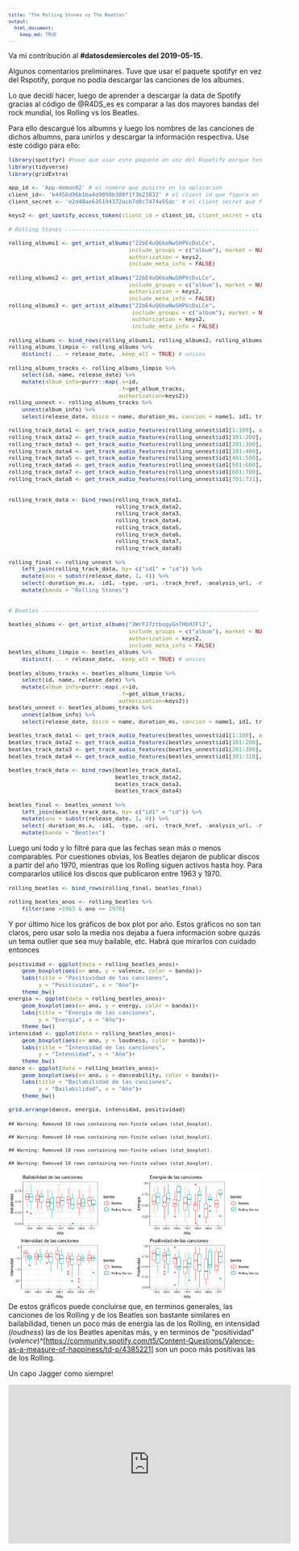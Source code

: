 ```yaml
---
title: "The Rolling Stones vs The Beatles"
output:
  html_document:
    keep_md: TRUE
---
```

<style type="text/css">
body, td {
   font-size: 14px;
}
code.r{
  font-size: 11px;
}
pre {
  font-size: 11px
}
</style>

Va mi contribución al **#datosdemiercoles del 2019-05-15.**

Algunos comentarios preliminares. Tuve que usar el paquete spotifyr en vez del Rspotify, porque no podía descargar las canciones de los albumes.

Lo que decidí hacer, luego de aprender a descargar la data de Spotify gracias al código de @R4DS_es es comparar a las dos mayores bandas del rock mundial, los Rolling vs los Beatles. 

Para ello descargué los albumns y luego los nombres de las canciones de dichos albumns, para unirlos y descargar la información respectiva. Use este código para ello:



```r
library(spotifyr) #tuve que usar este paquete en vez del Rspotify porque tenía más versatilidad
library(tidyverse)
library(gridExtra)

app_id <- 'App-demon02' # el nombre que pusiste en la aplicacion
client_id<- 'b4456d96b1ba4d9898b300f1f3b23832' # el client id que figura en la web de spotify
client_secret <- 'e2d48ae635194372acb7d8c7474a55dc' # el client secret que figura en la web de spotify

keys2 <- get_spotify_access_token(client_id = client_id, client_secret = client_secret) #para el paquete spotifyr

# Rolling Stones ----------------------------------------------------------

rolling_albums1 <- get_artist_albums("22bE4uQ6baNwSHPVcDxLCe",
                                    include_groups = c("album"), market = NULL, limit = 50, offset = 0,
                                    authorization = keys2,
                                    include_meta_info = FALSE) 

rolling_albums2 <- get_artist_albums("22bE4uQ6baNwSHPVcDxLCe",
                                    include_groups = c("album"), market = NULL, limit = 50, offset = 50,
                                    authorization = keys2,
                                    include_meta_info = FALSE) 
rolling_albums3 <- get_artist_albums("22bE4uQ6baNwSHPVcDxLCe",
                                     include_groups = c("album"), market = NULL, limit = 50, offset = 100,
                                     authorization = keys2,
                                     include_meta_info = FALSE) 

rolling_albums <- bind_rows(rolling_albums1, rolling_albums2, rolling_albums3)
rolling_albums_limpio <- rolling_albums %>% 
    distinct(... = release_date, .keep_all = TRUE) # unicos

rolling_albums_tracks <- rolling_albums_limpio %>% 
    select(id, name, release_date) %>% 
    mutate(album_info=purrr::map(.x=id,
                                 .f=get_album_tracks,
                                 authorization=keys2))
rolling_unnest <- rolling_albums_tracks %>% 
    unnest(album_info) %>% 
    select(release_date, disco = name, duration_ms, cancion = name1, id1, track_number) 

rolling_track_data1 <- get_track_audio_features(rolling_unnest$id1[1:100], authorization = keys2)
rolling_track_data2 <- get_track_audio_features(rolling_unnest$id1[101:200], authorization = keys2)
rolling_track_data3 <- get_track_audio_features(rolling_unnest$id1[201:300], authorization = keys2)
rolling_track_data4 <- get_track_audio_features(rolling_unnest$id1[301:400], authorization = keys2)
rolling_track_data5 <- get_track_audio_features(rolling_unnest$id1[401:500], authorization = keys2)
rolling_track_data6 <- get_track_audio_features(rolling_unnest$id1[501:600], authorization = keys2)
rolling_track_data7 <- get_track_audio_features(rolling_unnest$id1[601:700], authorization = keys2)
rolling_track_data8 <- get_track_audio_features(rolling_unnest$id1[701:731], authorization = keys2)


rolling_track_data <- bind_rows(rolling_track_data1,
                                rolling_track_data2,
                                rolling_track_data3,
                                rolling_track_data4,
                                rolling_track_data5, 
                                rolling_track_data6,
                                rolling_track_data7,
                                rolling_track_data8)

rolling_final <- rolling_unnest %>% 
    left_join(rolling_track_data, by= c("id1" = "id")) %>% 
    mutate(ano = substr(release_date, 1, 4)) %>% 
    select(-duration_ms.x, -id1, -type, -uri, -track_href, -analysis_url, -release_date) %>% 
    mutate(banda = "Rolling Stones")


# Beatles -----------------------------------------------------------------

beatles_albums <- get_artist_albums("3WrFJ7ztbogyGnTHbHJFl2",
                                    include_groups = c("album"), market = NULL, limit = 50, offset = 0,
                                    authorization = keys2,
                                    include_meta_info = FALSE) 
beatles_albums_limpio <- beatles_albums %>% 
    distinct(... = release_date, .keep_all = TRUE) # unicos

beatles_albums_tracks <- beatles_albums_limpio %>% 
    select(id, name, release_date) %>% 
    mutate(album_info=purrr::map(.x=id,
                                 .f=get_album_tracks,
                                 authorization=keys2))
beatles_unnest <- beatles_albums_tracks %>% 
    unnest(album_info) %>% 
    select(release_date, disco = name, duration_ms, cancion = name1, id1, track_number) 

beatles_track_data1 <- get_track_audio_features(beatles_unnest$id1[1:100], authorization = keys2)
beatles_track_data2 <- get_track_audio_features(beatles_unnest$id1[101:200], authorization = keys2)
beatles_track_data3 <- get_track_audio_features(beatles_unnest$id1[201:300], authorization = keys2)
beatles_track_data4 <- get_track_audio_features(beatles_unnest$id1[301:318], authorization = keys2)

beatles_track_data <- bind_rows(beatles_track_data1,
                                beatles_track_data2,
                                beatles_track_data3,
                                beatles_track_data4)

beatles_final <- beatles_unnest %>% 
    left_join(beatles_track_data, by= c("id1" = "id")) %>% 
    mutate(ano = substr(release_date, 1, 4)) %>% 
    select(-duration_ms.x, -id1, -type, -uri, -track_href, -analysis_url, -release_date) %>% 
    mutate(banda = "Beatles")
```

Luego uni todo y lo filtré para que las fechas sean más o menos comparables. Por cuestiones obvias, los Beatles dejaron de publicar discos a partir del año 1970, mientras que los Rolling siguen activos hasta hoy. Para compararlos utilicé los discos que publicaron entre 1963 y 1970.

```r
rolling_beatles <- bind_rows(rolling_final, beatles_final)

rolling_beatles_anos <- rolling_beatles %>% 
    filter(ano >1963 & ano <= 1970)
```

Y por último hice los gráficos de box plot por año. Estos gráficos no son tan claros, pero usar solo la media nos dejaba a fuera información sobre quizás un tema outlier que sea muy bailable, etc. Habrá que mirarlos con cuidado entonces

```r
positividad <- ggplot(data = rolling_beatles_anos)+
    geom_boxplot(aes(x= ano, y = valence, color = banda))+
    labs(title = "Positividad de las canciones", 
         y = "Positividad", x = "Año")+
    theme_bw()
energia <- ggplot(data = rolling_beatles_anos)+
    geom_boxplot(aes(x= ano, y = energy, color = banda))+
    labs(title = "Energía de las canciones", 
         y = "Energía", x = "Año")+
    theme_bw()
intensidad <- ggplot(data = rolling_beatles_anos)+
    geom_boxplot(aes(x= ano, y = loudness, color = banda))+
    labs(title = "Intensidad de las canciones", 
         y = "Intensidad", x = "Año")+
    theme_bw()
dance <- ggplot(data = rolling_beatles_anos)+
    geom_boxplot(aes(x= ano, y = danceability, color = banda))+
    labs(title = "Bailabilidad de las canciones", 
         y = "Bailabilidad", x = "Año")+
    theme_bw()

grid.arrange(dance, energia, intensidad, positividad)
```

```
## Warning: Removed 10 rows containing non-finite values (stat_boxplot).

## Warning: Removed 10 rows containing non-finite values (stat_boxplot).

## Warning: Removed 10 rows containing non-finite values (stat_boxplot).

## Warning: Removed 10 rows containing non-finite values (stat_boxplot).
```

![](rolling_vs_beatles_files/figure-html/unnamed-chunk-3-1.png)<!-- -->
De estos gráficos puede concluirse que, en terminos generales, las canciones de los Rolling y de los Beatles son bastante similares en bailabilidad, tienen un poco más de energía  las de los Rolling, en intensidad (_loudness_) las de los Beatles apenitas más, y en terminos de "positividad" (_valence_)^[https://community.spotify.com/t5/Content-Questions/Valence-as-a-measure-of-happiness/td-p/4385221] son un poco más positivas las de los Rolling.


Un capo Jagger como siempre!

<iframe width="560" height="315" align="middle" src="https://www.youtube.com/embed/SS51lpatCcI" frameborder="0" allow="accelerometer; autoplay; encrypted-media; gyroscope; picture-in-picture" allowfullscreen></iframe>
